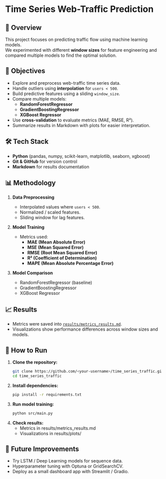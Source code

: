 #  Time Series Web-Traffic Prediction

## 📌 Overview
This project focuses on predicting traffic flow using machine learning models.  
We experimented with different **window sizes** for feature engineering and compared multiple models to find the optimal solution.

## 🎯 Objectives
- Explore and preprocess web-traffic time series data.
- Handle outliers using **interpolation** for `users < 500`.
- Build predictive features using a sliding `window_size`.
- Compare multiple models:
  - **RandomForestRegressor**
  - **GradientBoostingRegressor**
  - **XGBoost Regressor**
- Use **cross-validation** to evaluate metrics (MAE, RMSE, R²).
- Summarize results in Markdown with plots for easier interpretation.

## 🛠️ Tech Stack
- **Python** (pandas, numpy, scikit-learn, matplotlib, seaborn, xgboost)
- **Git & GitHub** for version control
- **Markdown** for results documentation

## 📊 Methodology
1. **Data Preprocessing**
   - Interpolated values where `users < 500`.
   - Normalized / scaled features.
   - Sliding window for lag features.

2. **Model Training**
   - Metrics used:
     - **MAE (Mean Absolute Error)**
     - **MSE (Mean Squared Error)**
     - **RMSE (Root Mean Squared Error)**
     - **R² (Coefficient of Determination)**
     - **MAPE (Mean Absolute Percentage Error)**

3. **Model Comparison**
   - RandomForestRegressor (baseline)
   - GradientBoostingRegressor
   - XGBoost Regressor

## 📈 Results
- Metrics were saved into [`results/metrics_results.md`](results/model_metrics_comparison.md).
- Visualizations show performance differences across window sizes and models.

## 🚀 How to Run
1. **Clone the repository:**
   ```bash
   git clone https://github.com/<your-username>/time_series_traffic.git
   cd time_series_traffic
2. **Install dependencies:**
   ```bash
   pip install -r requirements.txt
3. **Run model training:**
   ```bash
   python src/main.py
4. **Check results:**
   - Metrics in results/metrics_results.md
   - Visualizations in results/plots/
  
## 📌 Future Improvements
  - Try LSTM / Deep Learning models for sequence data.
  - Hyperparameter tuning with Optuna or GridSearchCV.
  - Deploy as a small dashboard app with Streamlit / Gradio.






